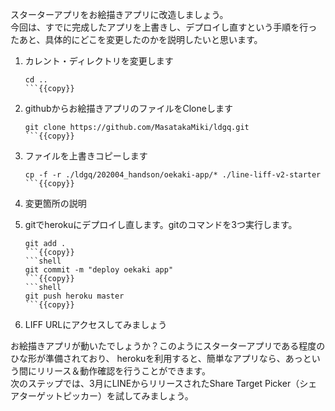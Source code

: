 スターターアプリをお絵描きアプリに改造しましょう。<br>
今回は、すでに完成したアプリを上書きし、デプロイし直すという手順を行ったあと、具体的にどこを変更したのかを説明したいと思います。

1. カレント・ディレクトリを変更します
    ```shell
    cd ..
    ```{{copy}}

2. githubからお絵描きアプリのファイルをCloneします
    ```shell
    git clone https://github.com/MasatakaMiki/ldgq.git
    ```{{copy}}

3. ファイルを上書きコピーします
    ```shell
    cp -f -r ./ldgq/202004_handson/oekaki-app/* ./line-liff-v2-starter
    ```{{copy}}

4. 変更箇所の説明
    <a href="" target="_blank"></a>

5. gitでherokuにデプロイし直します。gitのコマンドを3つ実行します。
    ```shell
    git add .
    ```{{copy}}
    ```shell
    git commit -m "deploy oekaki app"
    ```{{copy}}
    ```shell
    git push heroku master
    ```{{copy}}

6. LIFF URLにアクセスしてみましょう

お絵描きアプリが動いたでしょうか？このようにスターターアプリである程度のひな形が準備されており、
herokuを利用すると、簡単なアプリなら、あっという間にリリース＆動作確認を行うことができます。<br>
次のステップでは、3月にLINEからリリースされたShare Target Picker（シェアターゲットピッカー）を試してみましょう。

